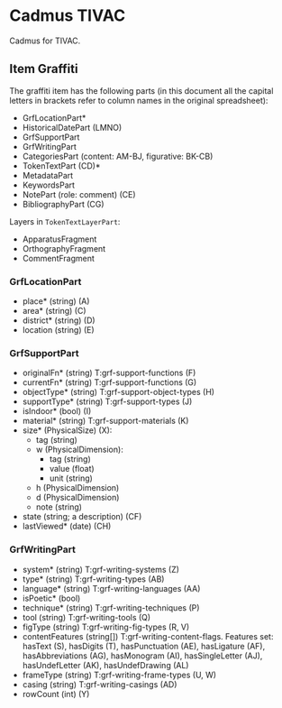# Cadmus TIVAC

Cadmus for TIVAC.

## Item Graffiti

The graffiti item has the following parts (in this document all the capital letters in brackets refer to column names in the original spreadsheet):

- GrfLocationPart\*
- HistoricalDatePart (LMNO)
- GrfSupportPart
- GrfWritingPart
- CategoriesPart (content: AM-BJ, figurative: BK-CB)
- TokenTextPart (CD)\*
- MetadataPart
- KeywordsPart
- NotePart (role: comment) (CE)
- BibliographyPart (CG)

Layers in `TokenTextLayerPart`:

- ApparatusFragment
- OrthographyFragment
- CommentFragment

### GrfLocationPart

- place\* (string) (A)
- area\* (string) (C)
- district\* (string) (D)
- location (string) (E)

### GrfSupportPart

- originalFn\* (string) T:grf-support-functions (F)
- currentFn\* (string) T:grf-support-functions (G)
- objectType\* (string) T:grf-support-object-types (H)
- supportType\* (string) T:grf-support-types (J)
- isIndoor\* (bool) (I)
- material\* (string) T:grf-support-materials (K)
- size\* (PhysicalSize) (X):
  - tag (string)
  - w (PhysicalDimension):
    - tag (string)
    - value (float)
    - unit (string)
  - h (PhysicalDimension)
  - d (PhysicalDimension)
  - note (string)
- state (string; a description) (CF)
- lastViewed\* (date) (CH)

### GrfWritingPart

- system\* (string) T:grf-writing-systems (Z)
- type\* (string) T:grf-writing-types (AB)
- language\* (string) T:grf-writing-languages (AA)
- isPoetic\* (bool)
- technique\* (string) T:grf-writing-techniques (P)
- tool (string) T:grf-writing-tools (Q)
- figType (string) T:grf-writing-fig-types (R, V)
- contentFeatures (string[]) T:grf-writing-content-flags. Features set: hasText (S), hasDigits (T), hasPunctuation (AE), hasLigature (AF), hasAbbreviations (AG), hasMonogram (AI), hasSingleLetter (AJ), hasUndefLetter (AK), hasUndefDrawing (AL)
- frameType (string) T:grf-writing-frame-types (U, W)
- casing (string) T:grf-writing-casings (AD)
- rowCount (int) (Y)
